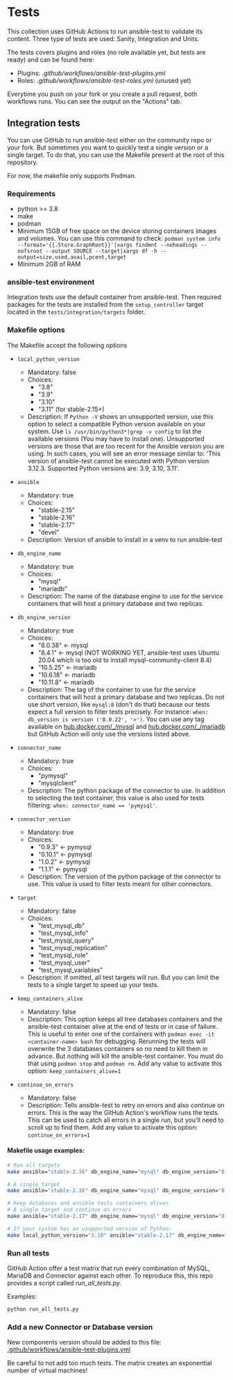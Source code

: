 # Tests

This collection uses GitHub Actions to run ansible-test to validate its content. Three type of tests are used: Sanity, Integration and Units.

The tests covers plugins and roles (no role available yet, but tests are ready) and can be found here:

- Plugins: *.github/workflows/ansible-test-plugins.yml*
- Roles: *.github/workflows/ansible-test-roles.yml* (unused yet)

Everytime you push on your fork or you create a pull request, both workflows runs. You can see the output on the "Actions" tab.


## Integration tests

You can use GitHub to run ansible-test either on the community repo or your fork. But sometimes you want to quickly test a single version or a single target. To do that, you can use the Makefile present at the root of this repository.

For now, the makefile only supports Podman.


### Requirements

- python >= 3.8
- make
- podman
- Minimum 15GB of free space on the device storing containers images and volumes. You can use this command to check: `podman system info --format='{{.Store.GraphRoot}}'|xargs findmnt --noheadings --nofsroot --output SOURCE --target|xargs df -h --output=size,used,avail,pcent,target`
- Minimum 2GB of RAM


### ansible-test environment

Integration tests use the default container from ansible-test. Then required packages for the tests are installed from the `setup_controller` target located in the `tests/integration/targets` folder.


### Makefile options

The Makefile accept the following options

- `local_python_version`
  - Mandatory: false
  - Choices:
    - "3.8"
    - "3.9"
    - "3.10"
    - "3.11" (for stable-2.15+)
  - Description: If `Python -V` shows an unsupported version, use this option to select a compatible Python version available on your system. Use `ls /usr/bin/python3*|grep -v config` to list the available versions (You may have to install one). Unsupported versions are those that are too recent for the Ansible version you are using. In such cases, you will see an error message similar to: 'This version of ansible-test cannot be executed with Python version 3.12.3. Supported Python versions are: 3.9, 3.10, 3.11'.

- `ansible`
  - Mandatory: true
  - Choices:
    - "stable-2.15"
    - "stable-2.16"
    - "stable-2.17"
    - "devel"
  - Description: Version of ansible to install in a venv to run ansible-test

- `db_engine_name`
  - Mandatory: true
  - Choices:
    - "mysql"
    - "mariadb"
  - Description: The name of the database engine to use for the service containers that will host a primary database and two replicas.

- `db_engine_version`
  - Mandatory: true
  - Choices:
    - "8.0.38" <- mysql
    - "8.4.1" <- mysql (NOT WORKING YET, ansible-test uses Ubuntu 20.04 which is too old to install mysql-community-client 8.4)
    - "10.5.25" <- mariadb
    - "10.6.18" <- mariadb
    - "10.11.8" <- mariadb
  - Description: The tag of the container to use for the service containers that will host a primary database and two replicas. Do not use short version, like `mysql:8` (don't do that) because our tests expect a full version to filter tests precisely. For instance: `when: db_version is version ('8.0.22', '>')`. You can use any tag available on [hub.docker.com/_/mysql](https://hub.docker.com/_/mysql) and [hub.docker.com/_/mariadb](https://hub.docker.com/_/mariadb) but GitHub Action will only use the versions listed above.

- `connector_name`
  - Mandatory: true
  - Choices:
    - "pymysql"
    - "mysqlclient"
  - Description: The python package of the connector to use. In addition to selecting the test container, this value is also used for tests filtering: `when: connector_name == 'pymysql'`.

- `connector_version`
  - Mandatory: true
  - Choices:
    - "0.9.3" <- pymysql
    - "0.10.1" <- pymysql
    - "1.0.2" <- pymysql
    - "1.1.1" <- pymysql
  - Description: The version of the python package of the connector to use. This value is used to filter tests meant for other connectors.

- `target`
  - Mandatory: false
  - Choices:
    - "test_mysql_db"
    - "test_mysql_info"
    - "test_mysql_query"
    - "test_mysql_replication"
    - "test_mysql_role"
    - "test_mysql_user"
    - "test_mysql_variables"
  - Description: If omitted, all test targets will run. But you can limit the tests to a single target to speed up your tests.

- `keep_containers_alive`
  - Mandatory: false
  - Description: This option keeps all tree databases containers and the ansible-test container alive at the end of tests or in case of failure. This is useful to enter one of the containers with `podman exec -it <container-name> bash` for debugging. Rerunning the
tests will overwrite the 3 databases containers so no need to kill them in advance. But nothing will kill the ansible-test container. You must do that using `podman stop` and `podman rm`. Add any value to activate this option: `keep_containers_alive=1`

- `continue_on_errors`
  - Mandatory: false
  - Description: Tells ansible-test to retry on errors and also continue on errors. This is the way the GitHub Action's workflow runs the tests. This can be used to catch all errors in a single run, but you'll need to scroll up to find them. Add any value to activate this option: `continue_on_errors=1`


#### Makefile usage examples:

```sh
# Run all targets
make ansible="stable-2.16" db_engine_name="mysql" db_engine_version="8.0.31" connector_name="pymysql" connector_version="1.0.2"

# A single target
make ansible="stable-2.16" db_engine_name="mysql" db_engine_version="8.0.31" connector_name="pymysql" connector_version="1.0.2" target="test_mysql_info"

# Keep databases and ansible tests containers alives
# A single target and continue on errors
make ansible="stable-2.17" db_engine_name="mysql" db_engine_version="8.0.31" connector_name="mysqlclient" connector_version="2.0.3" target="test_mysql_query" keep_containers_alive=1 continue_on_errors=1

# If your system has an usupported version of Python:
make local_python_version="3.10" ansible="stable-2.17" db_engine_name="mariadb" db_engine_version="10.6.11" connector_name="pymysql" connector_version="1.0.2"
```


### Run all tests

GitHub Action offer a test matrix that run every combination of MySQL, MariaDB and Connector against each other. To reproduce this, this repo provides a script called *run_all_tests.py*.

Examples:

```sh
python run_all_tests.py
```


### Add a new Connector or Database version

New components version should be added to this file: [.github/workflows/ansible-test-plugins.yml](https://github.com/ansible-collections/community.mysql/tree/main/.github/workflows)

Be careful to not add too much tests. The matrix creates an exponential number of virtual machines!
